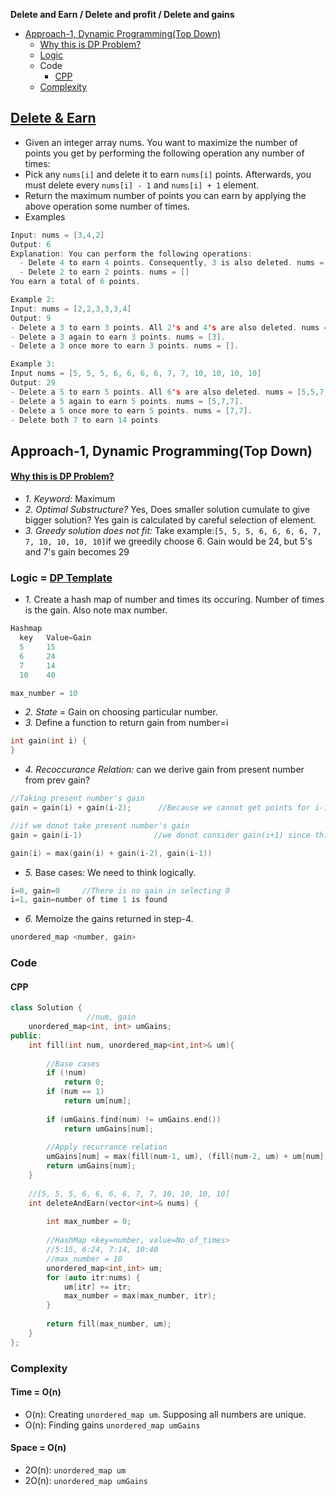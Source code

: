 **Delete and Earn / Delete and profit / Delete and gains**
- [Approach-1, Dynamic Programming(Top Down)](#a1)
  - [Why this is DP Problem?](#w)
  - [Logic](#l1)
  - Code
    - [CPP](#cpp)
  - [Complexity](#co)


## [Delete & Earn](https://leetcode.com/problems/delete-and-earn/)
- Given an integer array nums. You want to maximize the number of points you get by performing the following operation any number of times:
- Pick any `nums[i]` and delete it to earn `nums[i]` points. Afterwards, you must delete every `nums[i] - 1` and `nums[i] + 1` element.
- Return the maximum number of points you can earn by applying the above operation some number of times.
- Examples
```c
Input: nums = [3,4,2]
Output: 6
Explanation: You can perform the following operations:
  - Delete 4 to earn 4 points. Consequently, 3 is also deleted. nums = [2]
  - Delete 2 to earn 2 points. nums = []
You earn a total of 6 points.

Example 2:
Input: nums = [2,2,3,3,3,4]
Output: 9
- Delete a 3 to earn 3 points. All 2's and 4's are also deleted. nums = [3,3].
- Delete a 3 again to earn 3 points. nums = [3].
- Delete a 3 once more to earn 3 points. nums = [].

Example 3:
Input nums = [5, 5, 5, 6, 6, 6, 6, 7, 7, 10, 10, 10, 10]
Output: 29
- Delete a 5 to earn 5 points. All 6's are also deleted. nums = [5,5,7,7].
- Delete a 5 again to earn 5 points. nums = [5,7,7].
- Delete a 5 once more to earn 5 points. nums = [7,7].
- Delete both 7 to earn 14 points
```

<a name=a1></a>
## Approach-1, Dynamic Programming(Top Down)

<a name=w></a>
#### [Why this is DP Problem?](/DS_Questions/Algorithms/Dynamic_Programming/README.md#i)
  - _1. Keyword:_ Maximum
  - _2. Optimal Substructure?_ Yes, Does smaller solution cumulate to give bigger solution? Yes gain is calculated by careful selection of element.
  - _3. Greedy solution does not fit:_ Take example:`[5, 5, 5, 6, 6, 6, 6, 7, 7, 10, 10, 10, 10]`if we greedily choose 6. Gain would be 24, but 5's and 7's gain becomes 29

<a name=l1></a>
### Logic = [DP Template](/DS_Questions/Algorithms/Dynamic_Programming/README.md#tem)
- _1._ Create a hash map of number and times its occuring. Number of times is the gain. Also note max number.
```c
Hashmap
  key   Value=Gain
  5     15
  6     24
  7     14
  10    40

max_number = 10
```
- _2. State_ = Gain on choosing particular number.
- _3._ Define a function to return gain from number=i
```c
int gain(int i) {
}
```
- _4. Recoccurance Relation:_ can we derive gain from present number from prev gain?
```c
//Taking present number's gain
gain = gain(i) + gain(i-2);      //Because we cannot get points for i-1, But all points upto i-2 add up

//if we donot take present number's gain
gain = gain(i-1)                //we donot consider gain(i+1) since this will be calculated as we move to i+1

gain(i) = max(gain(i) + gain(i-2), gain(i-1))
```
- _5._ Base cases: We need to think logically.
```c
i=0, gain=0     //There is no gain in selecting 0
i=1, gain=number of time 1 is found
```
- _6._ Memoize the gains returned in step-4.
```c
unordered_map <number, gain>
```

### Code
#### CPP
```cpp
class Solution {
                 //num, gain
    unordered_map<int, int> umGains;
public:
    int fill(int num, unordered_map<int,int>& um){
        
        //Base cases
        if (!num)
            return 0;
        if (num == 1)
            return um[num];
        
        if (umGains.find(num) != umGains.end())
            return umGains[num];
        
        //Apply recurrance relation
        umGains[num] = max(fill(num-1, um), (fill(num-2, um) + um[num]));
        return umGains[num];
    }
    
    //[5, 5, 5, 6, 6, 6, 6, 7, 7, 10, 10, 10, 10]
    int deleteAndEarn(vector<int>& nums) {
        
        int max_number = 0;
        
        //HashMap <key=number, value=No_of_times>
        //5:15, 6:24, 7:14, 10:40
        //max_number = 10
        unordered_map<int,int> um;
        for (auto itr:nums) {
            um[itr] += itr;
            max_number = max(max_number, itr);
        }
        
        return fill(max_number, um);
    }
};
```

<a name=co></a>
### Complexity
#### Time = O(n)
- O(n): Creating `unordered_map um`. Supposing all numbers are unique.
- O(n): Finding gains `unordered_map umGains`
#### Space = O(n)
- 2O(n): `unordered_map um`
- 2O(n): `unordered_map umGains`
